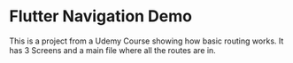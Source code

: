 


# Flutter Navigation Demo

This is a project from a Udemy Course showing how basic routing works. It has 3 Screens and a main file where all the routes are in.


